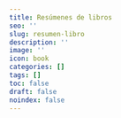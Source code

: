 ```yaml
---
title: Resúmenes de libros
seo: ''
slug: resumen-libro
description: ''
image: ''
icon: book
categories: []
tags: []
toc: false
draft: false
noindex: false
---
```

